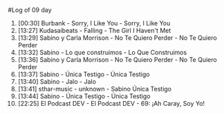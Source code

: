 #Log of 09 day

1. [00:30] Burbank - Sorry, I Like You - Sorry, I Like You
1. [13:27] Kudasaibeats - Falling - The Girl I Haven't Met
1. [13:29] Sabino y Carla Morrison - No Te Quiero Perder - No Te Quiero Perder
1. [13:32] Sabino - Lo que construimos - Lo Que Construimos
1. [13:36] Sabino y Carla Morrison - No Te Quiero Perder - No Te Quiero Perder
1. [13:37] Sabino - Única Testigo - Única Testigo
1. [13:40] Sabino - Jalo - Jalo
1. [13:41] sthar-music - unknown - Sabino Única Testigo
1. [13:44] Sabino - Única Testigo - Única Testigo
1. [22:25] El Podcast DEV - El Podcast DEV - 69: ¡Ah Caray, Soy Yo!
